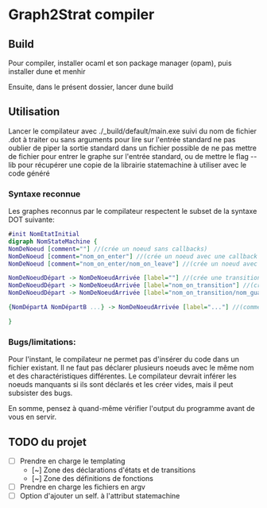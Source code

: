 # Graph2Strat compiler

## Build

Pour compiler, installer ocaml et son package manager (opam), puis installer dune et menhir

Ensuite, dans le présent dossier, lancer dune build

## Utilisation

Lancer le compilateur avec ./_build/default/main.exe suivi du nom de fichier .dot à traiter ou sans arguments pour lire sur l'entrée standard ne pas oublier de piper la sortie standard dans un fichier possible de ne pas mettre de fichier pour entrer le graphe sur l'entrée standard, ou de mettre le flag --lib pour récupérer une copie de la librairie statemachine à utiliser avec le code généré

### Syntaxe reconnue

Les graphes reconnus par le compilateur respectent le subset de la syntaxe DOT suivante:

```dot
#init NomEtatInitial
digraph NomStateMachine {
NomDeNoeud [comment=""] //(crée un noeud sans callbacks)
NomDeNoeud [comment="nom_on_enter"] //(crée un noeud avec une callback d'entrée)
NomDeNoeud [comment="nom_on_enter/nom_on_leave"] //(crée un noeud avec une callback d'entrée et une callback de sortie)

NomDeNoeudDépart -> NomDeNoeudArrivée [label=""] //(crée une transition sans callback ni garde)
NomDeNoeudDépart -> NomDeNoeudArrivée [label="nom_on_transition"] //(crée une transition avec callback sans garde (acceptée par défaut))
NomDeNoeudDépart -> NomDeNoeudArrivée [label="nom_on_transition/nom_guard"] //(crée une transition avec garde (prédicat à vérifier pour activer la transition))

{NomDépartA NomDépartB ...} -> NomDeNoeudArrivée [label="..."] //(comme au-dessus, mais permet de partir de plusieurs noeuds différents pour arriver au même noeud)

}
```

### Bugs/limitations:

Pour l'instant, le compilateur ne permet pas d'insérer du code dans un fichier existant. Il ne faut pas déclarer plusieurs noeuds avec le même nom et des charactéristiques différentes. Le compilateur devrait inférer les noeuds manquants si ils sont déclarés et les créer vides, mais il peut subsister des bugs.

En somme, pensez à quand-même vérifier l'output du programme avant de vous en servir.

## TODO du projet

- [ ] Prendre en charge le templating
  - [~] Zone des déclarations d'états et de transitions
  - [~] Zone des définitions de fonctions
- [ ] Prendre en charge les fichiers en argv
- [ ] Option d'ajouter un self. à l'attribut statemachine
